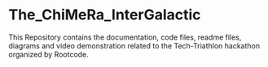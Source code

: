 # The_ChiMeRa_InterGalactic
This Repository contains the documentation, code files, readme files, diagrams and video demonstration related to the Tech-Triathlon hackathon organized by Rootcode.
